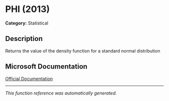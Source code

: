 # PHI (2013)

**Category:** Statistical

## Description
Returns the value of the density function for a standard normal distribution

## Microsoft Documentation
[Official Documentation](https://support.microsoft.com//en-us/office/phi-function-23e49bc6-a8e8-402d-98d3-9ded87f6295c)

---
*This function reference was automatically generated.*
